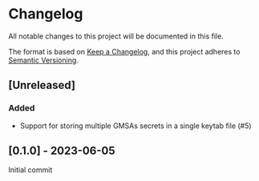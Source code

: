 # Changelog

All notable changes to this project will be documented in this file.

The format is based on [Keep a Changelog](https://keepachangelog.com/en/1.1.0/),
and this project adheres to [Semantic Versioning](https://semver.org/spec/v2.0.0.html).

##  [Unreleased]

### Added

- Support for storing multiple GMSAs secrets in a single keytab file (#5)

## [0.1.0] - 2023-06-05

Initial commit
